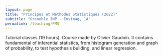 ```yaml
---
layout: page
title: "Principes et Méthodes Statistiques (2022)"
subtitle: "Grenoble INP - Ensimag, 1A"
permalink: /teaching/PMS
---
```


Tutorial classes (19 hours). Course made by Olivier Gaudoin.
It contains fundamental of inferential statistics, from histogram generation and graph of probability, to test hypothesis building, and linear regression.


